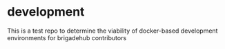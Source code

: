 # development
This is a test repo to determine the viability of docker-based development environments for brigadehub contributors
